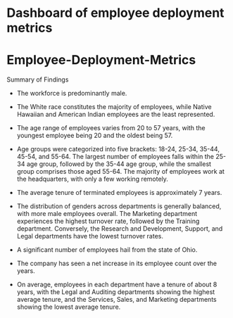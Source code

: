 # Dashboard of employee deployment metrics 





# Employee-Deployment-Metrics

Summary of Findings

- The workforce is predominantly male.

- The White race constitutes the majority of employees, while Native Hawaiian and American Indian employees are the least represented.

- The age range of employees varies from 20 to 57 years, with the youngest employee being 20 and the oldest being 57.

- Age groups were categorized into five brackets: 18-24, 25-34, 35-44, 45-54, and 55-64. The largest number of employees falls within the 25-34 age group, followed by the 35-44 age group, while the smallest group comprises those aged 55-64.
The majority of employees work at the headquarters, with only a few working remotely.

- The average tenure of terminated employees is approximately 7 years.

- The distribution of genders across departments is generally balanced, with more male employees overall.
The Marketing department experiences the highest turnover rate, followed by the Training department. Conversely, the Research and Development, Support, and Legal departments have the lowest turnover rates.

- A significant number of employees hail from the state of Ohio.
- The company has seen a net increase in its employee count over the years.

- On average, employees in each department have a tenure of about 8 years, with the Legal and Auditing departments showing the highest average tenure, and the Services, Sales, and Marketing departments showing the lowest average tenure.



